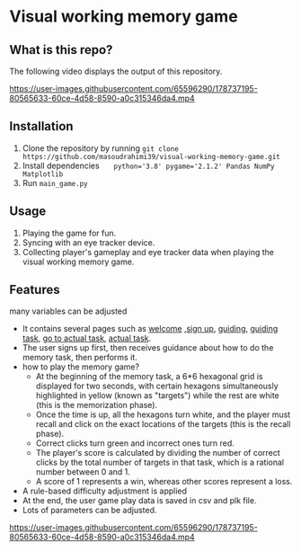 # Visual working memory game

## What is this repo?
The following video displays the output of this repository.

https://user-images.githubusercontent.com/65596290/178737195-80565633-60ce-4d58-8590-a0c315346da4.mp4

## Installation
1. Clone the repository by running `git clone https://github.com/masoudrahimi39/visual-working-memory-game.git`
2. Install dependencies
`   python='3.8'
    pygame='2.1.2'
    Pandas
   NumPy
   Matplotlib`
4. Run `main_game.py`

## Usage
1. Playing the game for fun.
2. Syncing with an eye tracker device.
3. Collecting player's gameplay and eye tracker data when playing the visual working memory game.

## Features
many variables can be adjusted

- It contains several pages such as <ins>welcome</ins>   ,<ins>sign up</ins>, <ins>guiding</ins>, <ins>guiding task</ins>, <ins>go to actual task</ins>, <ins>actual task</ins>. 
- The user signs up first, then receives guidance about how to do the memory task, then performs it.
- how to play the memory game?
    - At the beginning of the memory task, a 6*6 hexagonal grid is displayed for two seconds, with certain hexagons simultaneously highlighted in yellow (known as "targets") while the rest are white (this is the memorization phase). 
    - Once the time is up, all the hexagons turn white, and the player must recall and click on the exact locations of the targets (this is the recall phase). 
    - Correct clicks turn green and incorrect ones turn red. 
    - The player's score is calculated by dividing the number of correct clicks by the total number of targets in that task, which is a rational number between 0 and 1. 
    - A score of 1 represents a win, whereas other scores represent a loss.
- A rule-based difficulty adjustment is applied
- At the end, the user game play data is saved in csv and plk file.
- Lots of parameters can be adjusted.




https://user-images.githubusercontent.com/65596290/178737195-80565633-60ce-4d58-8590-a0c315346da4.mp4





